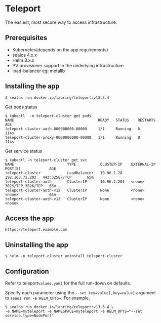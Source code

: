 # Teleport

The easiest, most secure way to access infrastructure.

## Prerequisites

- Kubernetes(depends on the app requirements)
- sealos 4.x.x
- Helm 3.x.x
- PV provisioner support in the underlying infrastructure
-  load-balancer eg: metallb

## Installing the app

```shell
$ sealos run docker.io/labring/teleport:v13.3.4
```

Get pods status

```shell
$ kubectl  -n teleport-cluster get pods
NAME                                      READY   STATUS    RESTARTS   AGE
teleport-cluster-auth-000000000-00000     1/1     Running   0          114s
teleport-cluster-proxy-0000000000-00000   1/1     Running   0          114s
```

Get service status

```shell
$ kubectl -n teleport-cluster get svc
NAME                        TYPE           CLUSTER-IP    EXTERNAL-IP      PORT(S)             AGE
teleport-cluster            LoadBalancer   10.96.1.28    192.168.72.203   443:32587/TCP       65m
teleport-cluster-auth       ClusterIP      10.96.2.201   <none>           3025/TCP,3026/TCP   65m
teleport-cluster-auth-v12   ClusterIP      None          <none>           <none>              65m
teleport-cluster-auth-v13   ClusterIP      None          <none>           <none>  
```

## Access the app

```
https://teleport.example.com
```

## Uninstalling the app

```shell
$ helm -n teleport-cluster uninstall teleport-cluster
```

## Configuration

Refer to  teleport`values.yaml` for the full run-down on defaults.

Specify each parameter using the `--set key=value[,key=value]` argument to `seaos run -e HELM_OPTS=`. For example,

```shell
$ sealos run docker.io/labring/teleport:v13.3.4 \
-e NAME=myteleport -e NAMESPACE=myteleport -e HELM_OPTS="--set service.type=NodePort"
```
